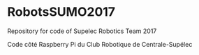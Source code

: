 # RobotsSUMO2017
Repository for code of Supelec Robotics Team 2017

Code côté Raspberry Pi du Club Robotique de Centrale-Supélec
